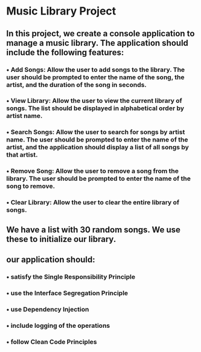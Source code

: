 # Music Library Project
## In this project, we create a console application to manage a music library. The application should include the following features:
### •	Add Songs: Allow the user to add songs to the library. The user should be prompted to enter the name of the song, the artist, and the duration of the song in seconds.
### •	View Library: Allow the user to view the current library of songs. The list should be displayed in alphabetical order by artist name.
### •	Search Songs: Allow the user to search for songs by artist name. The user should be prompted to enter the name of the artist, and the application should display a list of all songs by that artist.
### •	Remove Song: Allow the user to remove a song from the library. The user should be prompted to enter the name of the song to remove.
### •	Clear Library: Allow the user to clear the entire library of songs.

## We have a list with 30 random songs. We use these to initialize our library.

## our application should:
### •	satisfy the Single Responsibility Principle
### •	use the Interface Segregation Principle
### •	use Dependency Injection
### •	include logging of the operations
### •	follow Clean Code Principles

